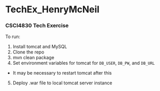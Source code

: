 # TechEx_HenryMcNeil
### CSCI4830 Tech Exercise

To run:
1. Install tomcat and MySQL
2. Clone the repo
3. mvn clean package
4. Set environment variables for tomcat for `DB_USER`, `DB_PW`, and `DB_URL`
  + It may be necessary to restart tomcat after this
5. Deploy .war file to local tomcat server instance